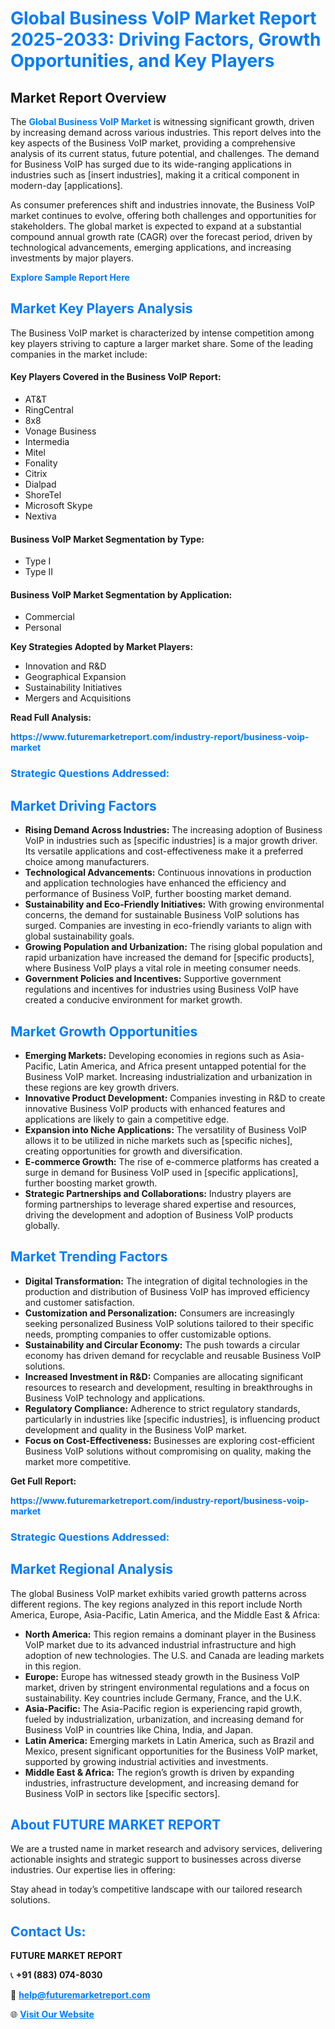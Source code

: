 <h1 style="color: #007BFF;">Global Business VoIP Market Report 2025-2033: Driving Factors, Growth Opportunities, and Key Players</h1>

<section id="overview">
<h2>Market Report Overview</h2>
<p>The <a href="https://www.futuremarketreport.com/industry-report/business-voip-market" style="color: #007BFF; text-decoration: none;"><strong>Global Business VoIP Market</strong></a> is witnessing significant growth, driven by increasing demand across various industries. This report delves into the key aspects of the Business VoIP market, providing a comprehensive analysis of its current status, future potential, and challenges. The demand for Business VoIP has surged due to its wide-ranging applications in industries such as [insert industries], making it a critical component in modern-day [applications].</p>
<p>As consumer preferences shift and industries innovate, the Business VoIP market continues to evolve, offering both challenges and opportunities for stakeholders. The global market is expected to expand at a substantial compound annual growth rate (CAGR) over the forecast period, driven by technological advancements, emerging applications, and increasing investments by major players.</p>
</section>

<section id="overview">
<p><a href="https://www.futuremarketreport.com/request-sample/reportId=106298" style="color: #007BFF; text-decoration: none;"><strong>Explore Sample Report Here</strong></a></p>
</section>

<section id="key-players">
<h2 style="color: #007BFF;">Market Key Players Analysis</h2>
<p>The Business VoIP market is characterized by intense competition among key players striving to capture a larger market share. Some of the leading companies in the market include:</p>
<h4>Key Players Covered in the Business VoIP Report:</h4>
<ul><li>AT&amp;T</li><li>RingCentral</li><li>8x8</li><li>Vonage Business</li><li>Intermedia</li><li>Mitel</li><li>Fonality</li><li>Citrix</li><li>Dialpad</li><li>ShoreTel</li><li>Microsoft Skype</li><li>Nextiva</li></ul>
<h4>Business VoIP Market Segmentation by Type:</h4>
<ul><li>Type I</li><li>Type II</li></ul>

<h4>Business VoIP Market Segmentation by Application:</h4>
<ul><li>Commercial</li><li>Personal</li></ul>
<p><strong>Key Strategies Adopted by Market Players:</strong></p>
<ul>
<li>Innovation and R&D</li>
<li>Geographical Expansion</li>
<li>Sustainability Initiatives</li>
<li>Mergers and Acquisitions</li>
</ul>
</section>

<section>
<p><strong>Read Full Analysis: </strong></p><a href="https://www.futuremarketreport.com/industry-report/business-voip-market" style="color: #007BFF; text-decoration: none;"><strong>https://www.futuremarketreport.com/industry-report/business-voip-market</strong></a>
<h3 style="color: #007BFF;">Strategic Questions Addressed:</h3>
</section>

<section id="driving-factors">
<h2 style="color: #007BFF;">Market Driving Factors</h2>
<ul>
<li><strong>Rising Demand Across Industries:</strong> The increasing adoption of Business VoIP in industries such as [specific industries] is a major growth driver. Its versatile applications and cost-effectiveness make it a preferred choice among manufacturers.</li>
<li><strong>Technological Advancements:</strong> Continuous innovations in production and application technologies have enhanced the efficiency and performance of Business VoIP, further boosting market demand.</li>
<li><strong>Sustainability and Eco-Friendly Initiatives:</strong> With growing environmental concerns, the demand for sustainable Business VoIP solutions has surged. Companies are investing in eco-friendly variants to align with global sustainability goals.</li>
<li><strong>Growing Population and Urbanization:</strong> The rising global population and rapid urbanization have increased the demand for [specific products], where Business VoIP plays a vital role in meeting consumer needs.</li>
<li><strong>Government Policies and Incentives:</strong> Supportive government regulations and incentives for industries using Business VoIP have created a conducive environment for market growth.</li>
</ul>
</section>

<section id="growth-opportunities">
<h2 style="color: #007BFF;">Market Growth Opportunities</h2>
<ul>
<li><strong>Emerging Markets:</strong> Developing economies in regions such as Asia-Pacific, Latin America, and Africa present untapped potential for the Business VoIP market. Increasing industrialization and urbanization in these regions are key growth drivers.</li>
<li><strong>Innovative Product Development:</strong> Companies investing in R&D to create innovative Business VoIP products with enhanced features and applications are likely to gain a competitive edge.</li>
<li><strong>Expansion into Niche Applications:</strong> The versatility of Business VoIP allows it to be utilized in niche markets such as [specific niches], creating opportunities for growth and diversification.</li>
<li><strong>E-commerce Growth:</strong> The rise of e-commerce platforms has created a surge in demand for Business VoIP used in [specific applications], further boosting market growth.</li>
<li><strong>Strategic Partnerships and Collaborations:</strong> Industry players are forming partnerships to leverage shared expertise and resources, driving the development and adoption of Business VoIP products globally.</li>
</ul>
</section>

<section id="trending-factors">
<h2 style="color: #007BFF;">Market Trending Factors</h2>
<ul>
<li><strong>Digital Transformation:</strong> The integration of digital technologies in the production and distribution of Business VoIP has improved efficiency and customer satisfaction.</li>
<li><strong>Customization and Personalization:</strong> Consumers are increasingly seeking personalized Business VoIP solutions tailored to their specific needs, prompting companies to offer customizable options.</li>
<li><strong>Sustainability and Circular Economy:</strong> The push towards a circular economy has driven demand for recyclable and reusable Business VoIP solutions.</li>
<li><strong>Increased Investment in R&D:</strong> Companies are allocating significant resources to research and development, resulting in breakthroughs in Business VoIP technology and applications.</li>
<li><strong>Regulatory Compliance:</strong> Adherence to strict regulatory standards, particularly in industries like [specific industries], is influencing product development and quality in the Business VoIP market.</li>
<li><strong>Focus on Cost-Effectiveness:</strong> Businesses are exploring cost-efficient Business VoIP solutions without compromising on quality, making the market more competitive.</li>
</ul>
</section>

<section>
<p><strong>Get Full Report: </strong></p><a href="https://www.futuremarketreport.com/industry-report/business-voip-market" style="color: #007BFF; text-decoration: none;"><strong>https://www.futuremarketreport.com/industry-report/business-voip-market</strong></a>
<h3 style="color: #007BFF;">Strategic Questions Addressed:</h3>
</section>


<section id="regional-analysis">
<h2 style="color: #007BFF;">Market Regional Analysis</h2>
<p>The global Business VoIP market exhibits varied growth patterns across different regions. The key regions analyzed in this report include North America, Europe, Asia-Pacific, Latin America, and the Middle East & Africa:</p>
<ul>
<li><strong>North America:</strong> This region remains a dominant player in the Business VoIP market due to its advanced industrial infrastructure and high adoption of new technologies. The U.S. and Canada are leading markets in this region.</li>
<li><strong>Europe:</strong> Europe has witnessed steady growth in the Business VoIP market, driven by stringent environmental regulations and a focus on sustainability. Key countries include Germany, France, and the U.K.</li>
<li><strong>Asia-Pacific:</strong> The Asia-Pacific region is experiencing rapid growth, fueled by industrialization, urbanization, and increasing demand for Business VoIP in countries like China, India, and Japan.</li>
<li><strong>Latin America:</strong> Emerging markets in Latin America, such as Brazil and Mexico, present significant opportunities for the Business VoIP market, supported by growing industrial activities and investments.</li>
<li><strong>Middle East & Africa:</strong> The region’s growth is driven by expanding industries, infrastructure development, and increasing demand for Business VoIP in sectors like [specific sectors].</li>
</ul>
</section>

<footer>
<h2 style="color: #007BFF;">About FUTURE MARKET REPORT</h2>
<p>We are a trusted name in market research and advisory services, delivering actionable insights and strategic support to businesses across diverse industries. Our expertise lies in offering:</p>

<p>Stay ahead in today’s competitive landscape with our tailored research solutions.</p>

<h2 style="color: #007BFF;">Contact Us:</h2>
<p><strong>FUTURE MARKET REPORT</strong></p>
<p>📞 <strong>+91 (883) 074-8030</strong></p>
<p>📧 <strong><a href="mailto:help@futuremarketreport.com" style="color: #007BFF;">help@futuremarketreport.com</a></strong></p>
<p>🌐 <strong><a href="https://www.futuremarketreport.com/" style="color: #007BFF;">Visit Our Website</a></strong></p>
</footer>